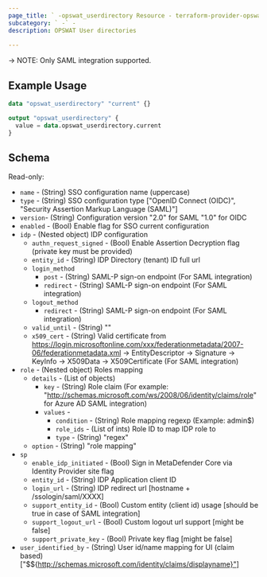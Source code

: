 ```yaml
---
page_title: ` -opswat_userdirectory Resource - terraform-provider-opswat` -
subcategory: ` -` -
description: OPSWAT User directories
  
---
```


-> NOTE: Only SAML integration supported.

## Example Usage

```terraform
data "opswat_userdirectory" "current" {}

output "opswat_userdirectory" {
  value = data.opswat_userdirectory.current
}
```

## Schema
Read-only:
- `name` - (String) SSO configuration name (uppercase)
- `type` - (String) SSO configuration type ["OpenID Connect (OIDC)", "Security Assertion Markup Language (SAML)"]
- `version`- (String) Configuration version "2.0" for SAML "1.0" for OIDC
- `enabled` - (Bool) Enable flag for SSO current configuration
- `idp` - (Nested object) IDP configuration
  - `authn_request_signed` - (Bool) Enable Assertion Decryption flag (private key must be provided)
  - `entity_id` - (String) IDP Directory (tenant) ID full url
  - `login_method`
    - `post` - (String) SAML-P sign-on endpoint (For SAML integration)
    - `redirect` - (String) SAML-P sign-on endpoint (For SAML integration)
  - `logout_method`
    - `redirect` - (String) SAML-P sign-on endpoint (For SAML integration)
  - `valid_until` - (String) ""
  - `x509_cert` - (String) Valid certificate from https://login.microsoftonline.com/xxx/federationmetadata/2007-06/federationmetadata.xml -> EntityDescriptor -> Signature -> KeyInfo -> X509Data -> X509Certificate (For SAML integration)
- `role` - (Nested object) Roles mapping
  - `details` - (List of objects)
    - `key` - (String) Role claim (For example: "http://schemas.microsoft.com/ws/2008/06/identity/claims/role" for Azure AD SAML integration)
    - `values` -
      - `condition` - (String) Role mapping regexp (Example: admin$)
      - `role_ids` - (List of ints) Role ID to map IDP role to
      - `type` - (String) "regex"
  - `option` - (String) "role mapping"
- `sp`
  - `enable_idp_initiated` - (Bool) Sign in MetaDefender Core via Identity Provider site flag
  - `entity_id` - (String) IDP Application client ID
  - `login_url` - (String) IDP redirect url [hostname + /ssologin/saml/XXXX]
  - `support_entity_id` - (Bool) Custom entity (client id) usage [should be true in case of SAML integration]
  - `support_logout_url` - (Bool) Custom logout url support [might be false]
  - `support_private_key` - (Bool) Private key flag [might be false]
- `user_identified_by` - (String) User id/name mapping for UI (claim based) ["$${http://schemas.microsoft.com/identity/claims/displayname}"]